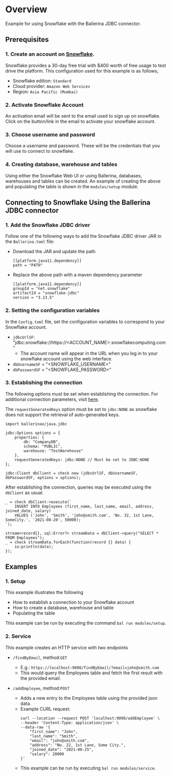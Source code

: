 # Overview

Example for using Snowflake with the Ballerina JDBC connector.

## Prerequisites

### 1. Create an account on [Snowflake](https://signup.snowflake.com/).
Snowflake provides a 30-day free trial with $400 worth of free usage to test drive the platform. 
This configuration used for this example is as follows,
* Snowflake edition: `Standard`
* Cloud provider: `Amazon Web Services`
* Region: `Asia Pacific (Mumbai)`

### 2. Activate Snowflake Account
An activation email will be sent to the email used to sign up on snowflake. 
Click on the button/link in the email to activate your snowflake account.

### 3. Choose username and password
Choose a username and password. 
These will be the credentials that you will use to connect to snowflake. 

### 4. Creating database, warehouse and tables
Using either the Snowflake Web UI or using Ballerina, databases, warehouses and tables can be created.
An example of creating the above and populating the table is shown in the `modules/setup` module.

## Connecting to Snowflake Using the Ballerina JDBC connector

### 1. Add the Snowflake JDBC driver
Follow one of the following ways to add the Snowflake JDBC driver JAR in the `Ballerina.toml` file:
* Download the JAR and update the path
    ```
    [[platform.java11.dependency]]
    path = "PATH"
    ```

* Replace the above path with a maven dependency parameter
    ```
    [[platform.java11.dependency]]
    groupId = "net.snowflake"
    artifactId = "snowflake-jdbc"
    version = "3.13.5"
    ```

### 2. Setting the configuration variables
In the `Config.toml` file, set the configuration variables to correspond to your Snowflake account.
* `jdbcUrlSF`: "jdbc\:snowflake\://https://\<ACCOUNT_NAME>.snowflakecomputing.com"
  * The account name will appear in the URL when you log in to your snowflake account using the web interface. 
* `dbUsernameSF` = "\<SNOWFLAKE_USERNAME\>"
* `dbPasswordSF` = "\<SNOWFLAKE_PASSWORD\>"

### 3. Establishing the connection
The following options must be set when establishing the connection.
For additional connection parameters, visit [here](https://docs.snowflake.com/en/user-guide/jdbc-parameters.html).

The `requestGeneratedKeys` option must be set to `jdbc:NONE` as snowflake does not support the retrieval of auto-generated keys.
```
import ballerinax/java.jdbc

jdbc:Options options = {
    properties: {
        db: "CompanyDB",
        schema: "PUBLIC",
        warehouse: "TestWarehouse"
    },
    requestGeneratedKeys: jdbc:NONE // Must be set to JDBC:NONE
};

jdbc:Client dbClient = check new (jdbcUrlSF, dbUsernameSF, dbPasswordSF, options = options);
```

After establishing the connection, queries may be executed using the `dbClient` as usual.
```
_ = check dbClient->execute(`
    INSERT INTO Employees (first_name, last_name, email, address, joined_date, salary)
    VALUES ('John', 'Smith', 'john@smith.com', 'No. 32, 1st Lane, SomeCity.', '2021-08-20', 50000);
`);

stream<record{}, sql:Error?> streamData = dbClient->query("SELECT * FROM Employees");
_ = check streamData.forEach(function(record {} data) {
    io:println(data);
});
```

## Examples

### 1. Setup
This example illustrates the following
* How to establish a connection to your Snowflake account
* How to create a database, warehouse and table
* Populating the table

This example can be run by executing the command `bal run modules/setup`.

### 2. Service
This example creates an HTTP service with two endpoints
* `/findByEmail`, method:`GET`
  * E.g.: `https://localhost:9090/findByEmail/?email=john@smith.com`
  * This would query the Employees table and fetch the first result with the provided email.


* `/addEmployee`, method:`POST`
  * Adds a new entry to the Employees table using the provided json data.
  * Example CURL request:
    ```
    curl --location --request POST 'localhost:9090/addEmployee' \
    --header 'Content-Type: application/json' \
    --data-raw '{
        "first_name": "John",
        "last_name": "Smith",
        "email": "john@smith.com",
        "address": "No. 22, 1st Lane, Some City.",
        "joined_date": "2021-08-25",
        "salary": 20000
    }'
    ```
  * This example can be run by executing `bal run modules/service`.